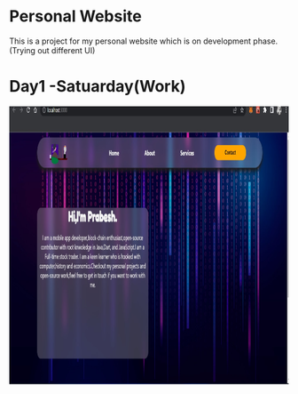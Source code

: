 # Personal Website 
This is a project for my personal website which is on development phase.(Trying out different UI)

# Day1 -Satuarday(Work)
<img src="https://github.com/PrabeshPP/personalwebsite/blob/master/sc/sc1.jpg " width="900" height="500"/>
